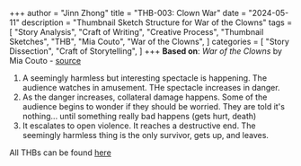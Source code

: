 +++
author = "Jinn Zhong"
title = "THB-003: Clown War"
date = "2024-05-11"
description = "Thumbnail Sketch Structure for War of the Clowns"
tags = [
    "Story Analysis",
    "Craft of Writing",
    "Creative Process",
    "Thumbnail Sketches",
    "THB",
    "Mia Couto",
    "War of the Clowns",
]
categories = [
    "Story Dissection",
    "Craft of Storytelling",
]
+++
**Based on**: _War of the Clowns_ by Mia Couto - [source](https://www.massreview.org/sites/default/files/Couto,%20Mia.pdf)

1. A seemingly harmless but interesting spectacle is happening. The audience watches in amusement. THe spectacle increases in danger.
2. As the danger increases, collateral damage happens. Some of the audience begins to wonder if they should be worried. They are told it's nothing... until something really bad happens (gets hurt, death)
3. It escalates to open violence. It reaches a destructive end. The seemingly harmless thing is the only survivor, gets up, and leaves. 

All THBs can be found [here](https://journal.jinnzhong.com/tags/thb/)
